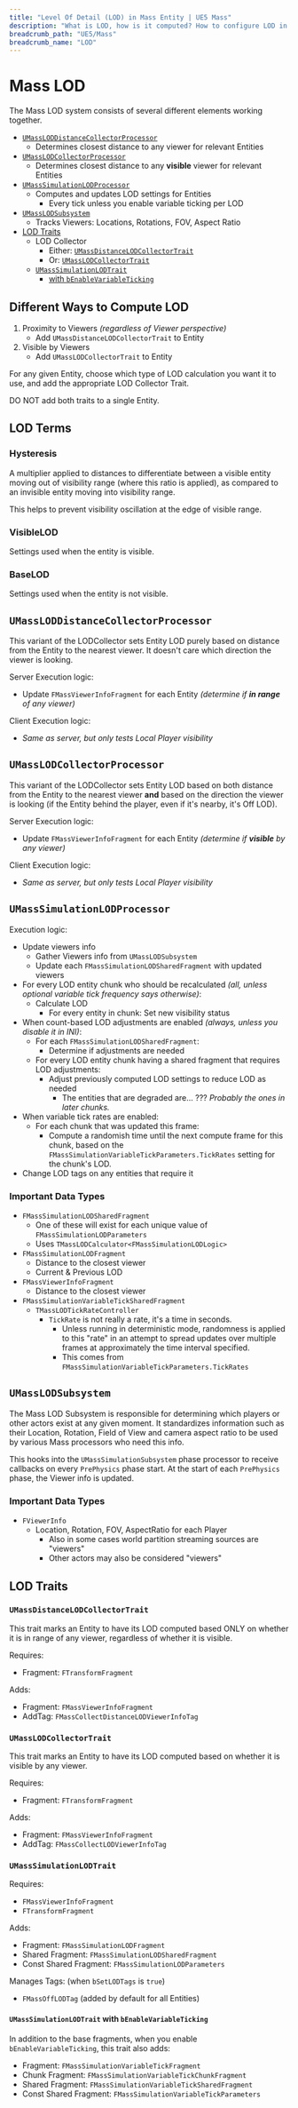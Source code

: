 ```yaml
---
title: "Level Of Detail (LOD) in Mass Entity | UE5 Mass"
description: "What is LOD, how is it computed? How to configure LOD in UE Mass."
breadcrumb_path: "UE5/Mass"
breadcrumb_name: "LOD"
---
```


# Mass LOD

The Mass LOD system consists of several different elements working together.

- [`UMassLODDistanceCollectorProcessor`](#MassLODDistanceCollectorProcessor)
  - Determines closest distance to any viewer for relevant Entities
- [`UMassLODCollectorProcessor`](#MassLODCollectorProcessor)
  - Determines closest distance to any **visible** viewer for relevant Entities
- [`UMassSimulationLODProcessor`](#MassSimulationLODProcessor)
  - Computes and updates LOD settings for Entities
    - Every tick unless you enable variable ticking per LOD
- [`UMassLODSubsystem`](#MassLODSubsystem)
  - Tracks Viewers: Locations, Rotations, FOV, Aspect Ratio
- [LOD Traits](#LODTraits)
  - LOD Collector
    - Either: [`UMassDistanceLODCollectorTrait`](#MassDistanceLODCollectorTrait)
    - Or: [`UMassLODCollectorTrait`](#MassLODCollectorTrait)
  - [`UMassSimulationLODTrait`](#MassSimulationLODTrait)
    - [with `bEnableVariableTicking`](#MassSimulationLODTrait_EnableVariableTicking)


## Different Ways to Compute LOD

1. Proximity to Viewers *(regardless of Viewer perspective)*
   - Add `UMassDistanceLODCollectorTrait` to Entity
2. Visible by Viewers
   - Add `UMassLODCollectorTrait` to Entity

For any given Entity, choose which type of LOD calculation you want it to use,
and add the appropriate LOD Collector Trait.

DO NOT add both traits to a single Entity.


## LOD Terms

### Hysteresis

A multiplier applied to distances to differentiate between
a visible entity moving out of visibility range (where this ratio is applied),
as compared to an invisible entity moving into visibility range.

This helps to prevent visibility oscillation at the edge of visible range.

### VisibleLOD

Settings used when the entity is visible.

### BaseLOD

Settings used when the entity is not visible.


<a id='MassLODDistanceCollectorProcessor'></a>
## `UMassLODDistanceCollectorProcessor`

This variant of the LODCollector sets Entity LOD purely based on distance
from the Entity to the nearest viewer.  It doesn't care which direction
the viewer is looking.

Server Execution logic:

- Update `FMassViewerInfoFragment` for each Entity
  *(determine if **in range** of any viewer)*

Client Execution logic:

- *Same as server, but only tests Local Player visibility*


<a id='MassLODCollectorProcessor'></a>
## `UMassLODCollectorProcessor`

This variant of the LODCollector sets Entity LOD based on both distance
from the Entity to the nearest viewer **and** based on the direction the
viewer is looking (if the Entity behind the player, even if it's nearby,
it's Off LOD).

Server Execution logic:

- Update `FMassViewerInfoFragment` for each Entity
  *(determine if **visible** by any viewer)*

Client Execution logic:

- *Same as server, but only tests Local Player visibility*


<a id='MassSimulationLODProcessor'></a>
## `UMassSimulationLODProcessor`

Execution logic:

- Update viewers info
  - Gather Viewers info from `UMassLODSubsystem`
  - Update each `FMassSimulationLODSharedFragment` with updated viewers
- For every LOD entity chunk who should be recalculated
  *(all, unless optional variable tick frequency says otherwise)*:
  - Calculate LOD
    - For every entity in chunk: Set new visibility status
- When count-based LOD adjustments are enabled *(always, unless you disable it in INI)*:
  - For each `FMassSimulationLODSharedFragment`:
    - Determine if adjustments are needed
  - For every LOD entity chunk having a shared fragment that requires LOD adjustments:
    - Adjust previously computed LOD settings to reduce LOD as needed
      - The entities that are degraded are... ??? *Probably the ones in later chunks.*
- When variable tick rates are enabled:
  - For each chunk that was updated this frame:
    - Compute a randomish time until the next compute frame for this chunk,
      based on the `FMassSimulationVariableTickParameters.TickRates` setting
      for the chunk's LOD.
- Change LOD tags on any entities that require it


### Important Data Types

- `FMassSimulationLODSharedFragment`
  - One of these will exist for each unique value of `FMassSimulationLODParameters`
  - Uses `TMassLODCalculator<FMassSimulationLODLogic>`
- `FMassSimulationLODFragment`
  - Distance to the closest viewer
  - Current & Previous LOD
- `FMassViewerInfoFragment`
  - Distance to the closest viewer
- `FMassSimulationVariableTickSharedFragment`
  - `TMassLODTickRateController`
    - `TickRate` is not really a rate, it's a time in seconds.
      - Unless running in deterministic mode, randomness is applied to this "rate" in
        an attempt to spread updates over multiple frames at approximately the time
        interval specified.
      - This comes from `FMassSimulationVariableTickParameters.TickRates`


<a id='MassLODSubsystem'></a>
## `UMassLODSubsystem`

The Mass LOD Subsystem is responsible for determining which players or other
actors exist at any given moment.  It standardizes information such as their
Location, Rotation, Field of View and camera aspect ratio to be used by
various Mass processors who need this info.

This hooks into the `UMassSimulationSubsystem` phase processor to receive
callbacks on every `PrePhysics` phase start.  At the start of each `PrePhysics`
phase, the Viewer info is updated.

### Important Data Types

- `FViewerInfo`
  - Location, Rotation, FOV, AspectRatio for each Player
    - Also in some cases world partition streaming sources are "viewers"
    - Other actors may also be considered "viewers"


<a id='LODTraits'></a>
## LOD Traits


<a id='MassDistanceLODCollectorTrait'></a>
### `UMassDistanceLODCollectorTrait`

This trait marks an Entity to have its LOD computed based
ONLY on whether it is in range of any viewer, regardless of
whether it is visible.

Requires:
- Fragment: `FTransformFragment`

Adds:
- Fragment: `FMassViewerInfoFragment`
- AddTag: `FMassCollectDistanceLODViewerInfoTag`


<a id='MassLODCollectorTrait'></a>
### `UMassLODCollectorTrait`

This trait marks an Entity to have its LOD computed based on
whether it is visible by any viewer.

Requires:
- Fragment: `FTransformFragment`

Adds:
- Fragment: `FMassViewerInfoFragment`
- AddTag: `FMassCollectLODViewerInfoTag`


<a id='MassSimulationLODTrait'></a>
### `UMassSimulationLODTrait`

Requires:
- `FMassViewerInfoFragment`
- `FTransformFragment`

Adds:
- Fragment: `FMassSimulationLODFragment`
- Shared Fragment: `FMassSimulationLODSharedFragment`
- Const Shared Fragment: `FMassSimulationLODParameters`

Manages Tags: (when `bSetLODTags` is `true`)
- `FMassOffLODTag` (added by default for all Entities)


<a id='MassSimulationLODTrait_EnableVariableTicking'></a>
#### `UMassSimulationLODTrait` with `bEnableVariableTicking`

In addition to the base fragments, when you enable `bEnableVariableTicking`,
this trait also adds:

- Fragment: `FMassSimulationVariableTickFragment`
- Chunk Fragment: `FMassSimulationVariableTickChunkFragment`
- Shared Fragment: `FMassSimulationVariableTickSharedFragment`
- Const Shared Fragment: `FMassSimulationVariableTickParameters`
